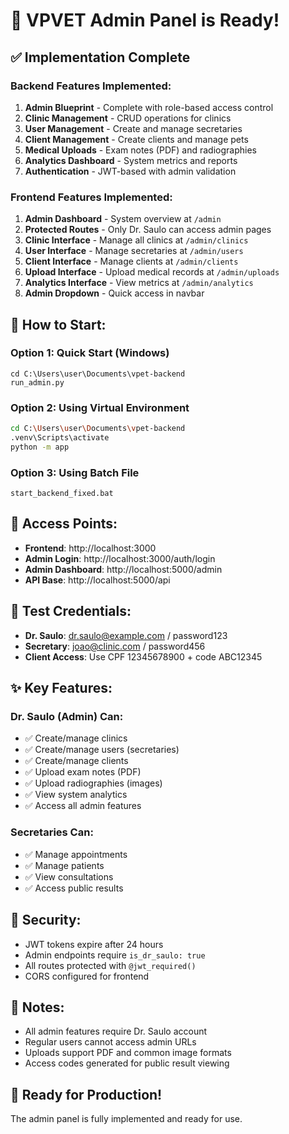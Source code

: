 # 🎉 VPVET Admin Panel is Ready!

## ✅ Implementation Complete

### Backend Features Implemented:
1. **Admin Blueprint** - Complete with role-based access control
2. **Clinic Management** - CRUD operations for clinics
3. **User Management** - Create and manage secretaries
4. **Client Management** - Create clients and manage pets
5. **Medical Uploads** - Exam notes (PDF) and radiographies
6. **Analytics Dashboard** - System metrics and reports
7. **Authentication** - JWT-based with admin validation

### Frontend Features Implemented:
1. **Admin Dashboard** - System overview at `/admin`
2. **Protected Routes** - Only Dr. Saulo can access admin pages
3. **Clinic Interface** - Manage all clinics at `/admin/clinics`
4. **User Interface** - Manage secretaries at `/admin/users`
5. **Client Interface** - Manage clients at `/admin/clients`
6. **Upload Interface** - Upload medical records at `/admin/uploads`
7. **Analytics Interface** - View metrics at `/admin/analytics`
8. **Admin Dropdown** - Quick access in navbar

## 🚀 How to Start:

### Option 1: Quick Start (Windows)
```batch
cd C:\Users\user\Documents\vpet-backend
run_admin.py
```

### Option 2: Using Virtual Environment
```bash
cd C:\Users\user\Documents\vpet-backend
.venv\Scripts\activate
python -m app
```

### Option 3: Using Batch File
```batch
start_backend_fixed.bat
```

## 🔗 Access Points:
- **Frontend**: http://localhost:3000
- **Admin Login**: http://localhost:3000/auth/login
- **Admin Dashboard**: http://localhost:5000/admin
- **API Base**: http://localhost:5000/api

## 👤 Test Credentials:
- **Dr. Saulo**: dr.saulo@example.com / password123
- **Secretary**: joao@clinic.com / password456
- **Client Access**: Use CPF 12345678900 + code ABC12345

## ✨ Key Features:

### Dr. Saulo (Admin) Can:
- ✅ Create/manage clinics
- ✅ Create/manage users (secretaries)
- ✅ Create/manage clients
- ✅ Upload exam notes (PDF)
- ✅ Upload radiographies (images)
- ✅ View system analytics
- ✅ Access all admin features

### Secretaries Can:
- ✅ Manage appointments
- ✅ Manage patients
- ✅ View consultations
- ✅ Access public results

## 🔐 Security:
- JWT tokens expire after 24 hours
- Admin endpoints require `is_dr_saulo: true`
- All routes protected with `@jwt_required()`
- CORS configured for frontend

## 📝 Notes:
- All admin features require Dr. Saulo account
- Regular users cannot access admin URLs
- Uploads support PDF and common image formats
- Access codes generated for public result viewing

## 🎯 Ready for Production!
The admin panel is fully implemented and ready for use.